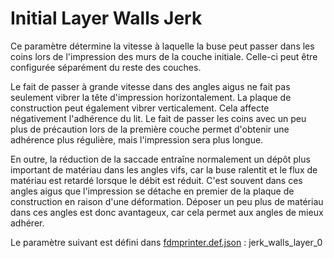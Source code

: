 # Initial Layer Walls Jerk

Ce paramètre détermine la vitesse à laquelle la buse peut passer dans les coins lors de l'impression des murs de la couche initiale. Celle-ci peut être configurée séparément du reste des couches.

Le fait de passer à grande vitesse dans des angles aigus ne fait pas seulement vibrer la tête d'impression horizontalement. La plaque de construction peut également vibrer verticalement. Cela affecte négativement l'adhérence du lit. Le fait de passer les coins avec un peu plus de précaution lors de la première couche permet d'obtenir une adhérence plus régulière, mais l'impression sera plus longue.

En outre, la réduction de la saccade entraîne normalement un dépôt plus important de matériau dans les angles vifs, car la buse ralentit et le flux de matériau est retardé lorsque le débit est réduit. C'est souvent dans ces angles aigus que l'impression se détache en premier de la plaque de construction en raison d'une déformation. Déposer un peu plus de matériau dans ces angles est donc avantageux, car cela permet aux angles de mieux adhérer.

Le paramètre suivant est défini dans [fdmprinter.def.json](https://github.com/smartavionics/Cura/blob/mb-master/resources/definitions/fdmprinter.def.json) : jerk_walls_layer_0